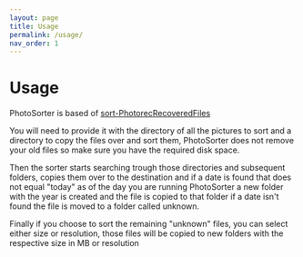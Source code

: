 ```yaml
---
layout: page
title: Usage
permalink: /usage/
nav_order: 1
---
```


# Usage

PhotoSorter is based of [sort-PhotorecRecoveredFiles](https://github.com/tfrdidi/sort-PhotorecRecoveredFiles)

You will need to provide it with the directory of all the pictures to sort and a directory to copy the files over and sort them,
PhotoSorter does not remove your old files so make sure you have the required disk space.

Then the sorter starts searching trough those directories and subsequent folders,
copies them over to the destination and if a date is found that does not equal "today" as of the day you are running PhotoSorter
a new folder with the year is created and the file is copied to that folder if a date isn't found
the file is moved to a folder called unknown.

Finally if you choose to sort the remaining "unknown" files, you can select either size or resolution,
those files will be copied to new folders with the respective size in MB or resolution
